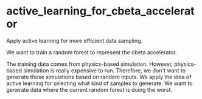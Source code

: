 # active_learning_for_cbeta_accelerator
Apply active learning for more efficient data sampling. 

We want to train a random forest to represent the cbeta accelerator. 

The training data comes from physics-based simulation. 
However, physics-based simulation is really expensive to run. Therefore, we don't want to generate those simulations based on random inputs. 
We apply the idea of active learning for selecting what kind of samples to generate. We want to generate data where the current random forest is doing the worst. 
